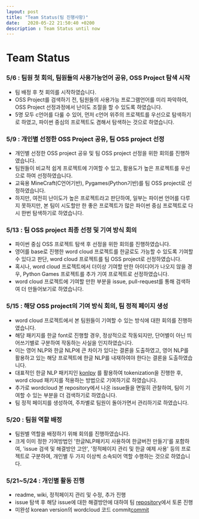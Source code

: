 ```yaml
---
layout: post
title: "Team Status(팀 진행사항)"
date:   2020-05-22 21:50:40 +0200
description : Team Status until now
---
```


# Team Status<br>

### 5/6 : 팀원 첫 회의, 팀원들의 사용가능언어 공유, OSS Project 탐색 시작
- 팀 배정 후 첫 회의를 시작하였습니다.
- OSS Project를 검색하기 전, 팀원들의 사용가능 프로그램언어를 미리 파악하여, OSS Project 선정과정에서 난이도 조절을 할 수 있도록 하였습니다.
- 5명 모두 c언어를 다룰 수 있어, 먼저 c언어 위주의 프로젝트를 우선으로 탐색하기로 하였고, 파이썬 중심의 프로젝트도 겸해서 탐색하는 것으로 하였습니다.

### 5/9 : 개인별 선정한 OSS Project 공유, 팀 OSS project 선정
- 개인별 선정한 OSS project 공유 및 팀 OSS project 선정을 위한 회의를 진행하였습니다.
- 팀원들이 비교적 쉽게 프로젝트에 기여할 수 있고, 활용도가 높은 프로젝트를 우선으로 하여 선정하였습니다.
- 교육용 MineCraft(C언어기반), Pygames(Python기반)를 팀 OSS project로 선정하였습니다.
- 하지만, 여전히 난이도가 높은 프로젝트라고 판단하여, 일부는 파이썬 언어를 다루지 못하지만, 본 팀이 시도할만 한 좋은 프로젝트가 많은 파이썬 중심 프로젝트로 다시 한번 탐색하기로 하였습니다.

### 5/13 : 팀 OSS project 최종 선정 및 기여 방식 회의
- 파이썬 중심 OSS 프로젝트 탐색 후 선정을 위한 회의를 진행하였습니다.
- 영어를 base로 진행한 word cloud 프로젝트를 한글로도 가능할 수 있도록 기여할 수 있다고 판단, word cloud 프로젝트를 팀 OSS project로 선정하였습니다.
- 혹시나, word cloud 프로젝트에서 더이상 기여할 만한 아이디어가 나오지 않을 경우, Python Games 프로젝트를 추가 기여 프로젝트로 선정하였습니다.
- word cloud 프로젝트에 기여할 만한 부분을 issue, pull-request를 통해 검색하여 더 만들어보기로 하였습니다.

### 5/15 : 해당 OSS project의 기여 방식 회의, 팀 정적 페이지 생성
- word cloud 프로젝트에서 본 팀원들이 기여할 수 있는 방식에 대한 회의를 진행하였습니다.
- 해당 패키지를 한글 font로 진행할 경우, 정상적으로 작동되지만, 단어별이 아닌 띄어쓰기별로 구분하여 작동하는 사실을 인지하였습니다.
- 이는 영어 NLP와 한글 NLP에 큰 차이가 있다는 결론을 도출하였고, 영어 NLP를 활용하고 있는 해당 프로젝트에 한글 NLP를 내재하여야 한다는 결론을 도출하였습니다.
- 대표적인 한글 NLP 패키지인 [konlpy][konlpy] 를 활용하여 tokenization을 진행한 후, word cloud 패키지를 적용하는 방법으로 기여하기로 하였습니다.
- 추가로 wordcloud 본 repository에서 나온 issue들을 면밀히 관찰하여, 팀이 기여할 수 있는 부분을 더 검색하기로 하였습니다.
- 팀 정적 페이지를 생성하여, 주차별로 팀원이 돌아가면서 관리하기로 하였습니다.

### 5/20 : 팀원 역할 배정
- 팀원별 역할을 배정하기 위해 회의를 진행하였습니다.
- 크게 이미 정한 기여방법인 '한글NLP패키지 사용하여 한글버전 만들기'를 포함하여, 'issue 검색 및 해결방안 고안', '정적페이지 관리 및 한글 예제 사용' 등의 프로젝트로 구분하여, 개인별 두 가지 이상씩 소속되어 역할 수행하는 것으로 하였습니다.
 
### 5/21~5/24 : 개인별 활동 진행
- readme, wiki, 정적페이지 관리 및 수정, 추가 진행
- issue 탐색 후 해당 issue에 대한 해결방안에 대하여 팀 [repository][repository]에서 토론 진행
- 미완성 korean version의 wordcloud 코드 commit[commit]

[konlpy]: https://github.com/konlpy/konlpy
[repository]: https://github.com/20-1-SKKU-OSS/2020-1-OSS-5/issues/2
[commit]: https://github.com/20-1-SKKU-OSS/2020-1-OSS-5/pull/3
